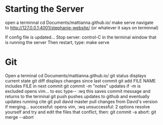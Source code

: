 # Starting the Server
open a terminnal
cd Documents/mattianna.github.io/
make serve
navigate to http://127.0.0.1:4001/stephanie-website/ (or whatever it says on terminnal)

If config file is updated...
	Stop server: control-C in the terminal window that is running the server
	Then restart, type: make serve

# Git
Open a terminal
cd Documents/mattianna.github.io/
git status
	displays current state
git diff
	displays changes since last commit
git add FILE NAME
	includes FILE in next commit
git commit -m "notes"
	updates
	if -m is excluded opens vim...
		to esc type-- :wq 
			this saves commit message and returns to the terminal
git push
	pushes updates to github and eventually updates running cite
git pull david master
	pull changes from David's version
	if merging...
		successful: opens vim, :wq 
		unsuccessful: 2 options 
			resolve yourself and try and edit the files that conflict, then: git commit -a
			abort: git merge --abort
